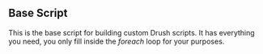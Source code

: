 ## Base Script ##

This is the base script for building custom Drush scripts. It has everything you need, you only fill inside the *foreach* loop for your purposes.
